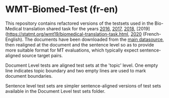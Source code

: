 # WMT-Biomed-Test (fr-en)

This repository contains refactored versions of the testsets used in the Bio-Medical translation shared task for the years 
[2016](https://statmt.org/wmt16/biomedical-translation-task.html),
[2017](https://statmt.org/wmt17/biomedical-translation-task.html),
[2018](https://statmt.org/wmt18/biomedical-translation-task.html),
[2019](https://statmt.org/wmt19/biomedical-translation-task.html,
[2020](https://statmt.org/wmt20/biomedical-translation-task.html)
(French-English). The documents have been downloaded from the [main datasource](https://github.com/biomedical-translation-corpora/corpora), then realigned at the document and the sentence level so as to provide more suitable format for MT evaluations, which typically expect sentence-aligned source target pairs. 

Document Level tests are aligned test sets at the 'topic' level. One empty line indicates topic boundary and two empty lines are used to mark document boundaries.

Sentence level test sets are simpler sentence-aligned versions of test sets available in the Document Level test sets folder.

